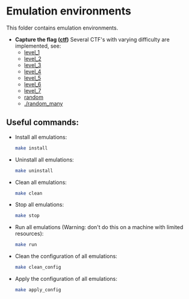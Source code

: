 # Emulation environments

This folder contains emulation environments. 

- **Capture the flag ([ctf](./network_intrusion/ctf))** 
  Several CTF's with varying difficulty are implemented, see:
     - [level_1](./network_intrusion/ctf/001/level_1)
     - [level_2](./network_intrusion/ctf/001/level_2)
     - [level_3](./network_intrusion/ctf/001/level_3)
     - [level_4](./network_intrusion/ctf/001/level_4)
     - [level_5](./network_intrusion/ctf/001/level_5)
     - [level_6](./network_intrusion/ctf/001/level_6)
     - [level_7](./network_intrusion/ctf/001/level_7)
     - [random](./network_intrusion/ctf/001/random)
     - [./random_many](./network_intrusion/ctf/001/random_many)

## Useful commands:

- Install all emulations:
  ```bash
  make install
   ```

- Uninstall all emulations:
  ```bash
  make uninstall
   ```

- Clean all emulations:
  ```bash
  make clean
   ```

- Stop all emulations:
  ```bash
  make stop
   ```

- Run all emulations (Warning: don't do this on a machine with limited resources):
  ```bash
  make run
   ```

- Clean the configuration of all emulations:
  ```bash
  make clean_config
   ```

- Apply the configuration of all emulations:
  ```bash
  make apply_config
   ```